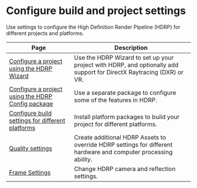 # Configure build and project settings

Use settings to configure the High Definition Render Pipeline (HDRP) for different projects and platforms.

| Page | Description |
|-|-|
| [Configure a project using the HDRP Wizard](configure-a-project-using-the-hdrp-wizard.md) | Use the HDRP Wizard to set up your project with HDRP, and optionally add support for DirectX Raytracing (DXR) or VR.  |
| [Configure a project using the HDRP Config package](configure-a-project-using-the-hdrp-config-package.md) | Use a separate package to configure some of the features in HDRP. |
| [Configure build settings for different platforms](configure-build-settings-for-different-platforms.md) | Install platform packages to build your project for different platforms. |
| [Quality settings](quality-settings.md) | Create additional HDRP Assets to override HDRP settings for different hardware and computer processing ability. |
| [Frame Settings](frame-settings.md) | Change HDRP camera and reflection settings. |

